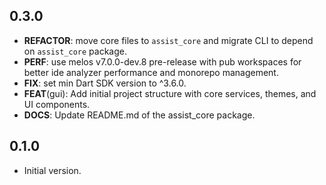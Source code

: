 ## 0.3.0

- **REFACTOR**: move core files to `assist_core` and migrate CLI to depend on `assist_core` package.
- **PERF**: use melos v7.0.0-dev.8 pre-release with pub workspaces for better ide analyzer
  performance and monorepo management.
- **FIX**: set min Dart SDK version to ^3.6.0.
- **FEAT**(gui): Add initial project structure with core services, themes, and UI components.
- **DOCS**: Update README.md of the assist_core package.

## 0.1.0

- Initial version.
